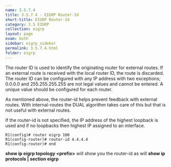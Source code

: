 ```yaml
---
name: 3.5.7.4
title: 3.5.7.4 - EIGRP Router-Id
short-title: EIGRP Router-Id
category: 3.5 EIGRP
collection: eigrp
layout: page
exam: both
sidebar: eigrp_sidebar
permalink: 3.5.7.4.html
folder: eigrp
---
```

The router ID is used to identify the originating router for external routes. If an external route is received with the local router ID, the route is discarded. The router ID can be configured with any IP address with two exceptions; 0.0.0.0 and 255.255.255.255 are not legal values and cannot be entered. A unique value should be configured for each router.

As mentioned above, the router-id helps prevent feedback with external routes. With internal-routes the DUAL algorithm takes care of this but that is not useful with external routes.

If the router-id is not specified, the IP address of the highest loopback is used and if no loopbacks then highest IP assigned to an interface.
```
R1(config)# router eigrp 100
R1(config-router)# router-id 4.4.4.4
R1(config-router)# end
```

**show ip eigrp topology \<prefix\>** will show you the router-id as will **show ip protocols \| section eigrp**
